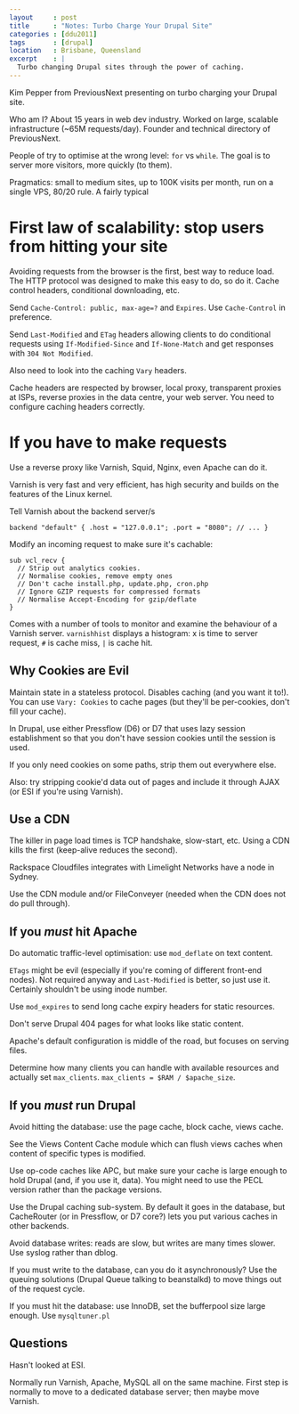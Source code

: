 ```yaml
---
layout     : post
title      : "Notes: Turbo Charge Your Drupal Site"
categories : [ddu2011]
tags       : [drupal]
location   : Brisbane, Queensland
excerpt    : |
  Turbo changing Drupal sites through the power of caching.
---
```


Kim Pepper from PreviousNext presenting on turbo charging your Drupal site.

Who am I? About 15 years in web dev industry. Worked on large, scalable
infrastructure (~65M requests/day). Founder and technical directory of
PreviousNext.

People of try to optimise at the wrong level: `for` vs `while`. The goal is to
server more visitors, more quickly (to them).

Pragmatics: small to medium sites, up to 100K visits per month, run on a
single VPS, 80/20 rule. A fairly typical 

First law of scalability: stop users from hitting your site
===========================================================

Avoiding requests from the browser is the first, best way to reduce load. The
HTTP protocol was designed to make this easy to do, so do it. Cache control
headers, conditional downloading, etc.

Send `Cache-Control: public, max-age=?` and `Expires`. Use `Cache-Control` in
preference.

Send `Last-Modified` and `ETag` headers allowing clients to do conditional
requests using `If-Modified-Since` and `If-None-Match` and get responses with
`304 Not Modified`.

Also need to look into the caching `Vary` headers.

Cache headers are respected by browser, local proxy, transparent proxies at
ISPs, reverse proxies in the data centre, your web server. You need to
configure caching headers correctly.

If you have to make requests
============================

Use a reverse proxy like Varnish, Squid, Nginx, even Apache can do it.

Varnish is very fast and very efficient, has high security and builds on the
features of the Linux kernel.

Tell Varnish about the backend server/s

    backend "default" { .host = "127.0.0.1"; .port = "8080"; // ... }

Modify an incoming request to make sure it's cachable:

    sub vcl_recv {
      // Strip out analytics cookies.
      // Normalise cookies, remove empty ones
      // Don't cache install.php, update.php, cron.php
      // Ignore GZIP requests for compressed formats
      // Normalise Accept-Encoding for gzip/deflate
    }

Comes with a number of tools to monitor and examine the behaviour of a Varnish
server. `varnishhist` displays a histogram: x is time to server request, `#`
is cache miss, `|` is cache hit.

Why Cookies are Evil
--------------------

Maintain state in a stateless protocol. Disables caching (and you want it
to!). You can use `Vary: Cookies` to cache pages (but they'll be per-cookies,
don't fill your cache).

In Drupal, use either Pressflow (D6) or D7 that uses lazy session
establishment so that you don't have session cookies until the session is
used.

If you only need cookies on some paths, strip them out everywhere else.

Also: try stripping cookie'd data out of pages and include it through AJAX (or
ESI if you're using Varnish).

Use a CDN
---------

The killer in page load times is TCP handshake, slow-start, etc. Using a CDN
kills the first (keep-alive reduces the second).

Rackspace Cloudfiles integrates with Limelight Networks have a node in Sydney.

Use the CDN module and/or FileConveyer (needed when the CDN does not do pull
through).

If you *must* hit Apache
------------------------

Do automatic traffic-level optimisation: use `mod_deflate` on text content.

`ETags` might be evil (especially if you're coming of different front-end
nodes). Not required anyway and `Last-Modified` is better, so just use it.
Certainly shouldn't be using inode number.

Use `mod_expires` to send long cache expiry headers for static resources.

Don't serve Drupal 404 pages for what looks like static content.

Apache's default configuration is middle of the road, but focuses on serving
files. 

Determine how many clients you can handle with available resources and
actually set `max_clients`. `max_clients = $RAM / $apache_size`.

If you *must* run Drupal
------------------------

Avoid hitting the database: use the page cache, block cache, views cache.

See the Views Content Cache module which can flush views caches when content
of specific types is modified.

Use op-code caches like APC, but make sure your cache is large enough to hold
Drupal (and, if you use it, data). You might need to use the PECL version
rather than the package versions.

Use the Drupal caching sub-system. By default it goes in the database, but
CacheRouter (or in Pressflow, or D7 core?) lets you put various caches in
other backends.

Avoid database writes: reads are slow, but writes are many times slower. Use
syslog rather than dblog.

If you must write to the database, can you do it asynchronously? Use the
queuing solutions (Drupal Queue talking to beanstalkd) to move things out of
the request cycle.

If you must hit the database: use InnoDB, set the bufferpool size large
enough. Use `mysqltuner.pl`

Questions
---------

Hasn't looked at ESI.

Normally run Varnish, Apache, MySQL all on the same machine. First step is
normally to move to a dedicated database server; then maybe move Varnish.


